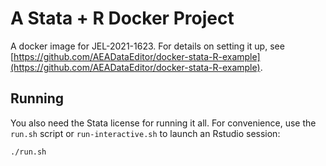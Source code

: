 # A Stata + R Docker Project

A docker image for JEL-2021-1623. For details on setting it up, see [https://github.com/AEADataEditor/docker-stata-R-example](https://github.com/AEADataEditor/docker-stata-R-example).

## Running

You also need the Stata license for running it all. For convenience, use the `run.sh` script or `run-interactive.sh` to launch an Rstudio session:

```{bash}
./run.sh 
```


